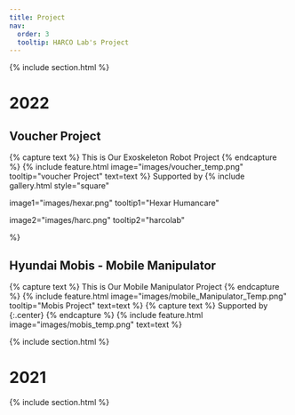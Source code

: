 ```yaml
---
title: Project
nav:
  order: 3
  tooltip: HARCO Lab's Project
---
```



{% include section.html %}


# 2022

## Voucher Project
{% capture text %}
This is Our Exoskeleton Robot Project
{% endcapture %}
{%
  include feature.html
  image="images/voucher_temp.png"
  tooltip="voucher Project"
  text=text
%}
Supported by 
{%
  include gallery.html
  style="square"

  image1="images/hexar.png"
  tooltip1="Hexar Humancare"

  image2="images/harc.png"
  tooltip2="harcolab"
<!-- 
  image3="images/kuka_innovation.png"
  tooltip3="After winning the KUKA INNOVATION AWARD 2018" -->
%}
  
  
  
## Hyundai Mobis - Mobile Manipulator
{% capture text %}
This is Our Mobile Manipulator Project
{% endcapture %}
{%
  include feature.html
  image="images/mobile_Manipulator_Temp.png"
  tooltip="Mobis Project"
  text=text
%}
{% capture text %}
Supported by 
{:.center}
{% endcapture %}
{%
  include feature.html
  image="images/mobis_temp.png"
  text=text
%}

{% include section.html %}

# 2021



{% include section.html %}
